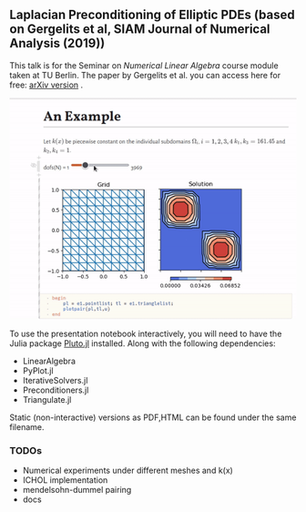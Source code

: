 ## Laplacian Preconditioning of Elliptic PDEs (based on Gergelits et al, SIAM Journal of Numerical Analysis (2019))

This talk is for the Seminar on *Numerical Linear Algebra* course module taken at TU Berlin.
The paper by Gergelits et al. you can access here for free: [arXiv version](https://arxiv.org/pdf/1809.03790.pdf) .

![demo](docs/readme.gif)

To use the presentation notebook interactively, you will need to have the Julia package [Pluto.jl](https://github.com/fonsp/Pluto.jl) installed. Along with the following dependencies:
- LinearAlgebra
- PyPlot.jl
- IterativeSolvers.jl
- Preconditioners.jl
- Triangulate.jl

Static (non-interactive) versions as PDF,HTML can be found under the same filename.

### TODOs
- Numerical experiments under different meshes and k(x)
- ICHOL implementation
- mendelsohn-dummel pairing
- docs


